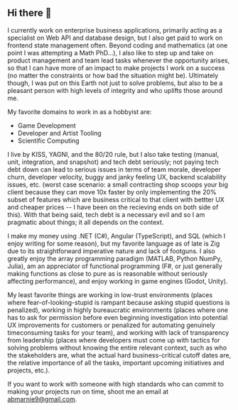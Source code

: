## Hi there 👋

I currently work on enterprise business applications, primarily acting as a specialist on Web API and database design, but I also get paid to work on frontend state management often. Beyond coding and mathematics (at one point I was attempting a Math PhD...), I also like to step up and take on product management and team lead tasks whenever the opportunity arises, so that I can have more of an impact to make projects I work on a success (no matter the constraints or how bad the situation might be). Ultimately though, I was put on this Earth not just to solve problems, but also to be a pleasant person with high levels of integrity and who uplifts those around me.

My favorite domains to work in as a hobbyist are:
- Game Development
- Developer and Artist Tooling
- Scientific Computing

I live by KISS, YAGNI, and the 80/20 rule, but I also take testing (manual, unit, integration, and snapshot) and tech debt seriously; not paying tech debt down can lead to serious issues in terms of team morale, developer churn, developer velocity, buggy and janky feeling UX, backend scalability issues, etc. (worst case scenario: a small contracting shop scoops your big client because they can move 10x faster by only implementing the 20% subset of features which are business critical to that client with bettter UX and cheaper prices -- I have been on the recieving ends on both side of this). With that being said, tech debt is a necessary evil and so I am pragmatic about things; it all depends on the context.

I make my money using .NET (C#), Angular (TypeScript), and SQL (which I enjoy writing for some reason), but my favorite language as of late is Zig due to its straightforward imperative nature and lack of footguns. I also greatly enjoy the array programming paradigm (MATLAB, Python NumPy, Julia), am an appreciator of functional programming (F#, or just generally making functions as close to pure as is reasonable without seriously affecting performance), and enjoy working in game engines (Godot, Unity).

My least favorite things are working in low-trust environments (places where fear-of-looking-stupid is rampant because asking stupid questions is penalized), working in highly bureaucratic environments (places where one has to ask for permission before even beginning investigation into potential UX improvements for customers or penalized for automating genuinely timeconsuming tasks for your team), and working with lack of transparency from leadership (places where developers must come up with tactics for solving problems without knowing the entire relevant context, such as who the stakeholders are, what the actual hard business-critical cutoff dates are, the relative importance of all the tasks, important upcoming initiatives and projects, etc.).

If you want to work with someone with high standards who can commit to making your projects run on time, shoot me an email at abmarnie9@gmail.com.
